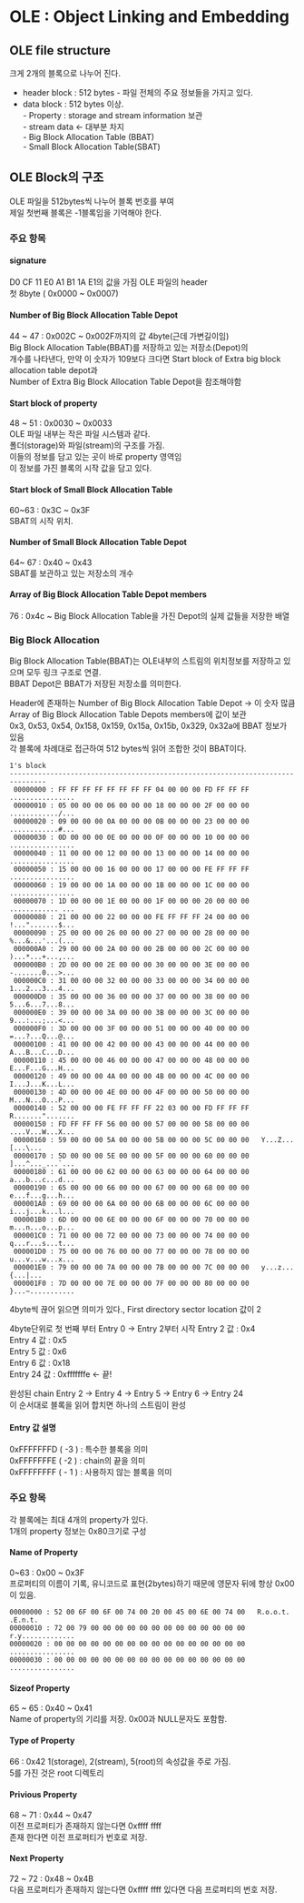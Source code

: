 # OLE : Object Linking and Embedding

## OLE file structure

크게 2개의 블록으로 나누어 진다.  
* header block : 512 bytes
        - 파일 전체의 주요 정보들을 가지고 있다.
* data block : 512 bytes 이상.   
        - Property : storage and stream information 보관  
        - stream data <- 대부분 차지  
        - Big Block Allocation Table (BBAT)  
        - Small Block Allocation Table(SBAT)  
        
## OLE Block의 구조 
OLE 파일을 512bytes씩 나누어 블록 번호를 부여   
제일 첫번째 블록은 -1블록임을 기억해야 한다.

### 주요 항목

#### signature
D0 CF 11 E0 A1 B1 1A E1의 값을 가짐 OLE 파일의 header   
첫 8byte ( 0x0000 ~ 0x0007)  

#### Number of Big Block Allocation Table Depot
44 ~ 47 : 0x002C ~ 0x002F까지의 값
4byte(근데 가변길이임)  
Big Block Allocation Table(BBAT)를 저장하고 있는 저장소(Depot)의  
개수를 나타낸다, 만약 이 숫자가 109보다 크다면 Start block of Extra big block allocation table depot과   
Number of Extra Big Block Allocation Table Depot을 참조해야함  

#### Start block of property
48 ~ 51 : 0x0030 ~ 0x0033  
OLE 파일 내부는 작은 파일 시스템과 같다.  
폴더(storage)와 파일(stream)의 구조를 가짐.  
이들의 정보를 담고 있는 곳이 바로 property 영역임  
이 정보를 가진 블록의 시작 값을 담고 있다.  

#### Start block of Small Block Allocation Table
60~63 : 0x3C ~ 0x3F   
SBAT의 시작 위치.   

#### Number of Small Block Allocation Table Depot
64~ 67 : 0x40 ~  0x43  
SBAT를 보관하고 있는 저장소의 개수   

#### Array of Big Block Allocation Table Depot members
76 : 0x4c ~
Big Block Allocation Table을 가진 Depot의 실제 값들을 저장한 배열   


### Big Block Allocation
Big Block Allocation Table(BBAT)는 OLE내부의 스트림의 위치정보를 저장하고 있으며 모두 링크 구조로 연결.   
BBAT Depot은 BBAT가 저장된 저장소를 의미한다.   

Header에 존재하는 Number of Big Block Allocation Table Depot -> 이 숫자 많큼 Array of Big Block Allocation Table Depots members에 값이 보관  
0x3, 0x53, 0x54, 0x158, 0x159, 0x15a, 0x15b, 0x329, 0x32a에 BBAT 정보가 있음  
각 블록에 차례대로 접근하여 512 bytes씩 읽어 조합한 것이 BBAT이다.
```
1's block
-------------------------------------------------------------------------------
 00000000 : FF FF FF FF FF FF FF FF 04 00 00 00 FD FF FF FF   ................
 00000010 : 05 00 00 00 06 00 00 00 18 00 00 00 2F 00 00 00   ............/...
 00000020 : 09 00 00 00 0A 00 00 00 0B 00 00 00 23 00 00 00   ............#...
 00000030 : 0D 00 00 00 0E 00 00 00 0F 00 00 00 10 00 00 00   ................
 00000040 : 11 00 00 00 12 00 00 00 13 00 00 00 14 00 00 00   ................
 00000050 : 15 00 00 00 16 00 00 00 17 00 00 00 FE FF FF FF   ................
 00000060 : 19 00 00 00 1A 00 00 00 1B 00 00 00 1C 00 00 00   ................
 00000070 : 1D 00 00 00 1E 00 00 00 1F 00 00 00 20 00 00 00   ............ ...
 00000080 : 21 00 00 00 22 00 00 00 FE FF FF FF 24 00 00 00   !...".......$...
 00000090 : 25 00 00 00 26 00 00 00 27 00 00 00 28 00 00 00   %...&...'...(...
 000000A0 : 29 00 00 00 2A 00 00 00 2B 00 00 00 2C 00 00 00   )...*...+...,...
 000000B0 : 2D 00 00 00 2E 00 00 00 30 00 00 00 3E 00 00 00   -.......0...>...
 000000C0 : 31 00 00 00 32 00 00 00 33 00 00 00 34 00 00 00   1...2...3...4...
 000000D0 : 35 00 00 00 36 00 00 00 37 00 00 00 38 00 00 00   5...6...7...8...
 000000E0 : 39 00 00 00 3A 00 00 00 3B 00 00 00 3C 00 00 00   9...:...;...<...
 000000F0 : 3D 00 00 00 3F 00 00 00 51 00 00 00 40 00 00 00   =...?...Q...@...
 00000100 : 41 00 00 00 42 00 00 00 43 00 00 00 44 00 00 00   A...B...C...D...
 00000110 : 45 00 00 00 46 00 00 00 47 00 00 00 48 00 00 00   E...F...G...H...
 00000120 : 49 00 00 00 4A 00 00 00 4B 00 00 00 4C 00 00 00   I...J...K...L...
 00000130 : 4D 00 00 00 4E 00 00 00 4F 00 00 00 50 00 00 00   M...N...O...P...
 00000140 : 52 00 00 00 FE FF FF FF 22 03 00 00 FD FF FF FF   R.......".......
 00000150 : FD FF FF FF 56 00 00 00 57 00 00 00 58 00 00 00   ....V...W...X...
 00000160 : 59 00 00 00 5A 00 00 00 5B 00 00 00 5C 00 00 00   Y...Z...[...\...
 00000170 : 5D 00 00 00 5E 00 00 00 5F 00 00 00 60 00 00 00   ]...^..._...`...
 00000180 : 61 00 00 00 62 00 00 00 63 00 00 00 64 00 00 00   a...b...c...d...
 00000190 : 65 00 00 00 66 00 00 00 67 00 00 00 68 00 00 00   e...f...g...h...
 000001A0 : 69 00 00 00 6A 00 00 00 6B 00 00 00 6C 00 00 00   i...j...k...l...
 000001B0 : 6D 00 00 00 6E 00 00 00 6F 00 00 00 70 00 00 00   m...n...o...p...
 000001C0 : 71 00 00 00 72 00 00 00 73 00 00 00 74 00 00 00   q...r...s...t...
 000001D0 : 75 00 00 00 76 00 00 00 77 00 00 00 78 00 00 00   u...v...w...x...
 000001E0 : 79 00 00 00 7A 00 00 00 7B 00 00 00 7C 00 00 00   y...z...{...|...
 000001F0 : 7D 00 00 00 7E 00 00 00 7F 00 00 00 80 00 00 00   }...~...........
 ```
 
 4byte씩 끊어 읽으면 의미가 있다., First directory sector location 값이 2
 
 4byte단위로 첫 번째 부터 Entry 0 -> Entry 2부터 시작
 Entry 2 값 : 0x4    
 Entry 4 값 : 0x5  
 Entry 5 값 : 0x6  
 Entry 6 값 : 0x18   
 Entry 24 값 : 0xfffffffe    <- 끝!  
 
 완성된 chain
 Entry 2 -> Entry 4 -> Entry 5 -> Entry 6 -> Entry 24  
 이 순서대로 블록을 읽어 합치면 하나의 스트림이 완성
 
 #### Entry 값 설명
 0xFFFFFFFD ( -3 ) : 특수한 블록을 의미  
 0xFFFFFFFE ( -2 ) : chain의 끝을 의미  
 0xFFFFFFFF ( - 1 ) : 사용하지 않는 블록을 의미  
 
 ### 주요 항목
 각 블록에는 최대 4개의 property가 있다.  
 1개의 property 정보는 0x80크기로 구성
 
 #### Name of Property
 0~63 : 0x00 ~ 0x3F  
 프로퍼티의 이름이 기록, 유니코드로 표현(2bytes)하기 때문에 영문자 뒤에 항상 0x00이 있음.  
 ```
 00000000 : 52 00 6F 00 6F 00 74 00 20 00 45 00 6E 00 74 00   R.o.o.t. .E.n.t.
 00000010 : 72 00 79 00 00 00 00 00 00 00 00 00 00 00 00 00   r.y.............
 00000020 : 00 00 00 00 00 00 00 00 00 00 00 00 00 00 00 00   ................
 00000030 : 00 00 00 00 00 00 00 00 00 00 00 00 00 00 00 00   ................
```
 
 #### Sizeof Property
 65 ~ 65 : 0x40 ~ 0x41  
 Name of property의 기리를 저장. 0x00과 NULL문자도 포함함.  
 
 #### Type of Property
 66 : 0x42
 1(storage), 2(stream), 5(root)의 속성값을 주로 가짐.  
 5를 가진 것은 root 디렉토리
 
 #### Privious Property
 68 ~ 71 : 0x44 ~ 0x47  
 이전 프로퍼티가 존재하지 않는다면 0xffff ffff  
 존재 한다면 이전 프로퍼티가 번호로 저장.  
 
 #### Next Property
 72 ~ 72 : 0x48 ~ 0x4B  
 다음 프로퍼티가 존재하지 않는다면 0xffff ffff
 있다면 다음 프로퍼티의 번호 저장.  
 
 ####
 
 
